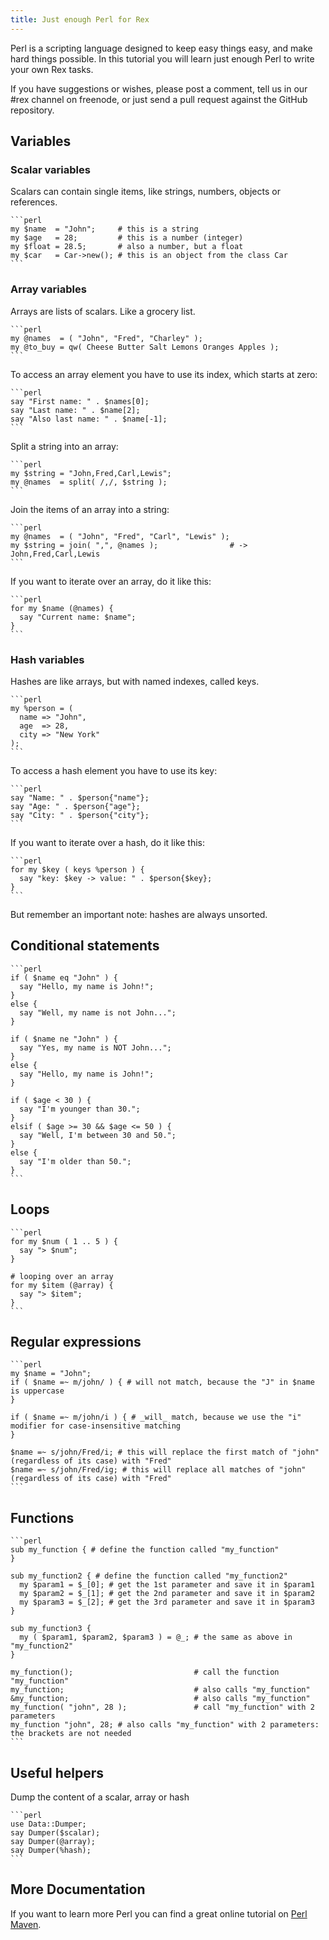 ```yaml
---
title: Just enough Perl for Rex
---
```


Perl is a scripting language designed to keep easy things easy, and make hard things possible. In this tutorial you will learn just enough Perl to write your own Rex tasks.

If you have suggestions or wishes, please post a comment, tell us in our \#rex channel on freenode, or just send a pull request against the GitHub repository.

## Variables

### Scalar variables

Scalars can contain single items, like strings, numbers, objects or references.

    ```perl
    my $name  = "John";     # this is a string
    my $age   = 28;         # this is a number (integer)
    my $float = 28.5;       # also a number, but a float
    my $car   = Car->new(); # this is an object from the class Car
    ```

### Array variables

Arrays are lists of scalars. Like a grocery list.

    ```perl
    my @names  = ( "John", "Fred", "Charley" );
    my @to_buy = qw( Cheese Butter Salt Lemons Oranges Apples );
    ```

To access an array element you have to use its index, which starts at zero:

    ```perl
    say "First name: " . $names[0];
    say "Last name: " . $name[2];
    say "Also last name: " . $name[-1];
    ```

Split a string into an array:

    ```perl
    my $string = "John,Fred,Carl,Lewis";
    my @names  = split( /,/, $string );
    ```

Join the items of an array into a string:

    ```perl
    my @names  = ( "John", "Fred", "Carl", "Lewis" );
    my $string = join( ",", @names );                # -> John,Fred,Carl,Lewis
    ```

If you want to iterate over an array, do it like this:

    ```perl
    for my $name (@names) {
      say "Current name: $name";
    }
    ```

### Hash variables

Hashes are like arrays, but with named indexes, called keys.

    ```perl
    my %person = (
      name => "John",
      age  => 28,
      city => "New York"
    );
    ```

To access a hash element you have to use its key:

    ```perl
    say "Name: " . $person{"name"};
    say "Age: " . $person{"age"};
    say "City: " . $person{"city"};
    ```

If you want to iterate over a hash, do it like this:

    ```perl
    for my $key ( keys %person ) {
      say "key: $key -> value: " . $person{$key};
    }
    ```

But remember an important note: hashes are always unsorted.

## Conditional statements

    ```perl
    if ( $name eq "John" ) {
      say "Hello, my name is John!";
    }
    else {
      say "Well, my name is not John...";
    }
    
    if ( $name ne "John" ) {
      say "Yes, my name is NOT John...";
    }
    else {
      say "Hello, my name is John!";
    }
    
    if ( $age < 30 ) {
      say "I'm younger than 30.";
    }
    elsif ( $age >= 30 && $age <= 50 ) {
      say "Well, I'm between 30 and 50.";
    }
    else {
      say "I'm older than 50.";
    }
    ```

## Loops

    ```perl
    for my $num ( 1 .. 5 ) {
      say "> $num";
    }
    
    # looping over an array
    for my $item (@array) {
      say "> $item";
    }
    ```

## Regular expressions

    ```perl
    my $name = "John";
    if ( $name =~ m/john/ ) { # will not match, because the "J" in $name is uppercase
    }
    
    if ( $name =~ m/john/i ) { # _will_ match, because we use the "i" modifier for case-insensitive matching
    }
    
    $name =~ s/john/Fred/i; # this will replace the first match of "john" (regardless of its case) with "Fred"
    $name =~ s/john/Fred/ig; # this will replace all matches of "john" (regardless of its case) with "Fred"
    ```

## Functions

    ```perl
    sub my_function { # define the function called "my_function"
    }
    
    sub my_function2 { # define the function called "my_function2"
      my $param1 = $_[0]; # get the 1st parameter and save it in $param1
      my $param2 = $_[1]; # get the 2nd parameter and save it in $param2
      my $param3 = $_[2]; # get the 3rd parameter and save it in $param3
    }
    
    sub my_function3 {
      my ( $param1, $param2, $param3 ) = @_; # the same as above in "my_function2"
    }
    
    my_function();                           # call the function "my_function"
    my_function;                             # also calls "my_function"
    &my_function;                            # also calls "my_function"
    my_function( "john", 28 );               # call "my_function" with 2 parameters
    my_function "john", 28; # also calls "my_function" with 2 parameters: the brackets are not needed
    ```

## Useful helpers

Dump the content of a scalar, array or hash

    ```perl
    use Data::Dumper;
    say Dumper($scalar);
    say Dumper(@array);
    say Dumper(%hash);
    ```

 

## More Documentation

If you want to learn more Perl you can find a great online tutorial on [Perl Maven](http://perlmaven.com/perl-tutorial).

 
